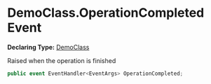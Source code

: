 # DemoClass.OperationCompleted Event

**Declaring Type:** [DemoClass](../DemoClass.md)

Raised when the operation is finished

```csharp
public event EventHandler<EventArgs> OperationCompleted;
```
